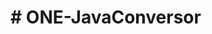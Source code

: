 <h1>  # ONE-JavaConversor </h1>
<src img ![img-conversor](https://user-images.githubusercontent.com/86941463/173170592-3314cd14-9874-4397-a4c7-2f8f6d574a18.jpg)>

